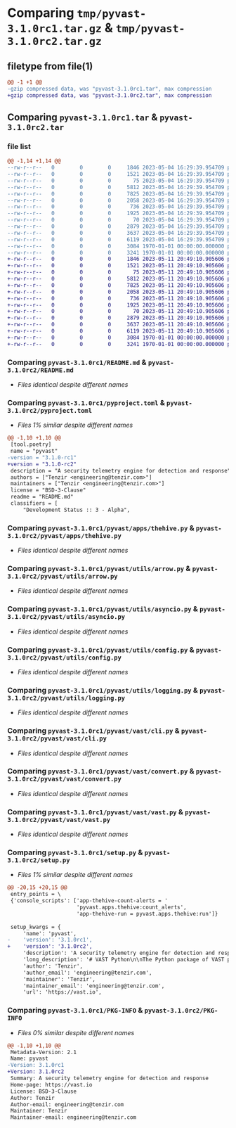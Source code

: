 # Comparing `tmp/pyvast-3.1.0rc1.tar.gz` & `tmp/pyvast-3.1.0rc2.tar.gz`

## filetype from file(1)

```diff
@@ -1 +1 @@
-gzip compressed data, was "pyvast-3.1.0rc1.tar", max compression
+gzip compressed data, was "pyvast-3.1.0rc2.tar", max compression
```

## Comparing `pyvast-3.1.0rc1.tar` & `pyvast-3.1.0rc2.tar`

### file list

```diff
@@ -1,14 +1,14 @@
--rw-r--r--   0        0        0     1846 2023-05-04 16:29:39.954709 pyvast-3.1.0rc1/README.md
--rw-r--r--   0        0        0     1521 2023-05-04 16:29:39.954709 pyvast-3.1.0rc1/pyproject.toml
--rw-r--r--   0        0        0       75 2023-05-04 16:29:39.954709 pyvast-3.1.0rc1/pyvast/__init__.py
--rw-r--r--   0        0        0     5812 2023-05-04 16:29:39.954709 pyvast-3.1.0rc1/pyvast/apps/thehive.py
--rw-r--r--   0        0        0     7825 2023-05-04 16:29:39.954709 pyvast-3.1.0rc1/pyvast/utils/arrow.py
--rw-r--r--   0        0        0     2058 2023-05-04 16:29:39.954709 pyvast-3.1.0rc1/pyvast/utils/asyncio.py
--rw-r--r--   0        0        0      736 2023-05-04 16:29:39.954709 pyvast-3.1.0rc1/pyvast/utils/config.py
--rw-r--r--   0        0        0     1925 2023-05-04 16:29:39.954709 pyvast-3.1.0rc1/pyvast/utils/logging.py
--rw-r--r--   0        0        0       70 2023-05-04 16:29:39.954709 pyvast-3.1.0rc1/pyvast/vast/__init__.py
--rw-r--r--   0        0        0     2879 2023-05-04 16:29:39.954709 pyvast-3.1.0rc1/pyvast/vast/cli.py
--rw-r--r--   0        0        0     3637 2023-05-04 16:29:39.954709 pyvast-3.1.0rc1/pyvast/vast/convert.py
--rw-r--r--   0        0        0     6119 2023-05-04 16:29:39.954709 pyvast-3.1.0rc1/pyvast/vast/vast.py
--rw-r--r--   0        0        0     3084 1970-01-01 00:00:00.000000 pyvast-3.1.0rc1/setup.py
--rw-r--r--   0        0        0     3241 1970-01-01 00:00:00.000000 pyvast-3.1.0rc1/PKG-INFO
+-rw-r--r--   0        0        0     1846 2023-05-11 20:49:10.905606 pyvast-3.1.0rc2/README.md
+-rw-r--r--   0        0        0     1521 2023-05-11 20:49:10.905606 pyvast-3.1.0rc2/pyproject.toml
+-rw-r--r--   0        0        0       75 2023-05-11 20:49:10.905606 pyvast-3.1.0rc2/pyvast/__init__.py
+-rw-r--r--   0        0        0     5812 2023-05-11 20:49:10.905606 pyvast-3.1.0rc2/pyvast/apps/thehive.py
+-rw-r--r--   0        0        0     7825 2023-05-11 20:49:10.905606 pyvast-3.1.0rc2/pyvast/utils/arrow.py
+-rw-r--r--   0        0        0     2058 2023-05-11 20:49:10.905606 pyvast-3.1.0rc2/pyvast/utils/asyncio.py
+-rw-r--r--   0        0        0      736 2023-05-11 20:49:10.905606 pyvast-3.1.0rc2/pyvast/utils/config.py
+-rw-r--r--   0        0        0     1925 2023-05-11 20:49:10.905606 pyvast-3.1.0rc2/pyvast/utils/logging.py
+-rw-r--r--   0        0        0       70 2023-05-11 20:49:10.905606 pyvast-3.1.0rc2/pyvast/vast/__init__.py
+-rw-r--r--   0        0        0     2879 2023-05-11 20:49:10.905606 pyvast-3.1.0rc2/pyvast/vast/cli.py
+-rw-r--r--   0        0        0     3637 2023-05-11 20:49:10.905606 pyvast-3.1.0rc2/pyvast/vast/convert.py
+-rw-r--r--   0        0        0     6119 2023-05-11 20:49:10.905606 pyvast-3.1.0rc2/pyvast/vast/vast.py
+-rw-r--r--   0        0        0     3084 1970-01-01 00:00:00.000000 pyvast-3.1.0rc2/setup.py
+-rw-r--r--   0        0        0     3241 1970-01-01 00:00:00.000000 pyvast-3.1.0rc2/PKG-INFO
```

### Comparing `pyvast-3.1.0rc1/README.md` & `pyvast-3.1.0rc2/README.md`

 * *Files identical despite different names*

### Comparing `pyvast-3.1.0rc1/pyproject.toml` & `pyvast-3.1.0rc2/pyproject.toml`

 * *Files 1% similar despite different names*

```diff
@@ -1,10 +1,10 @@
 [tool.poetry]
 name = "pyvast"
-version = "3.1.0-rc1"
+version = "3.1.0-rc2"
 description = "A security telemetry engine for detection and response"
 authors = ["Tenzir <engineering@tenzir.com>"]
 maintainers = ["Tenzir <engineering@tenzir.com>"]
 license = "BSD-3-Clause"
 readme = "README.md"
 classifiers = [
     "Development Status :: 3 - Alpha",
```

### Comparing `pyvast-3.1.0rc1/pyvast/apps/thehive.py` & `pyvast-3.1.0rc2/pyvast/apps/thehive.py`

 * *Files identical despite different names*

### Comparing `pyvast-3.1.0rc1/pyvast/utils/arrow.py` & `pyvast-3.1.0rc2/pyvast/utils/arrow.py`

 * *Files identical despite different names*

### Comparing `pyvast-3.1.0rc1/pyvast/utils/asyncio.py` & `pyvast-3.1.0rc2/pyvast/utils/asyncio.py`

 * *Files identical despite different names*

### Comparing `pyvast-3.1.0rc1/pyvast/utils/config.py` & `pyvast-3.1.0rc2/pyvast/utils/config.py`

 * *Files identical despite different names*

### Comparing `pyvast-3.1.0rc1/pyvast/utils/logging.py` & `pyvast-3.1.0rc2/pyvast/utils/logging.py`

 * *Files identical despite different names*

### Comparing `pyvast-3.1.0rc1/pyvast/vast/cli.py` & `pyvast-3.1.0rc2/pyvast/vast/cli.py`

 * *Files identical despite different names*

### Comparing `pyvast-3.1.0rc1/pyvast/vast/convert.py` & `pyvast-3.1.0rc2/pyvast/vast/convert.py`

 * *Files identical despite different names*

### Comparing `pyvast-3.1.0rc1/pyvast/vast/vast.py` & `pyvast-3.1.0rc2/pyvast/vast/vast.py`

 * *Files identical despite different names*

### Comparing `pyvast-3.1.0rc1/setup.py` & `pyvast-3.1.0rc2/setup.py`

 * *Files 1% similar despite different names*

```diff
@@ -20,15 +20,15 @@
 entry_points = \
 {'console_scripts': ['app-thehive-count-alerts = '
                      'pyvast.apps.thehive:count_alerts',
                      'app-thehive-run = pyvast.apps.thehive:run']}
 
 setup_kwargs = {
     'name': 'pyvast',
-    'version': '3.1.0rc1',
+    'version': '3.1.0rc2',
     'description': 'A security telemetry engine for detection and response',
     'long_description': '# VAST Python\n\nThe Python package of VAST provides a flexible control plane to integrate VAST\nwith other security tools.\n\n> **Note**\n> The Python effort is still highly experimental and subject to rapid change.\n> Please do not consider it for production use.\n\n## Usage\n\nTo get started, clone the VAST repository and install the Python package via\n[Poetry](https://python-poetry.org/docs/):\n\n```bash\ngit clone https://github.com/tenzir/vast.git\ncd vast/python\npoetry install\n```\n\n## Development\n\nWe recommend that you work with an editable installation, which is the default\nfor `poetry install`.\n\n### Unit Tests\n\nRun the unit tests via pytest:\n\n```bash\npoetry run pytest\n```\n\n### Integration Tests\n\nRun the integrations tests via Docker Compose and pytest:\n\n```bash\n./docker-poetry-run.sh pytest -v\n```\n\n## Packaging\n\nThe following instructions concern maintainers who want to publish the Python\npackage to PyPI.\n\n> **Note**\n> Our releasing scripts and CI run these steps automatically. You do not need to\n> intervene anywhere. The instructions below merely document the steps taken.\n\n### Bump the version\n\nPrior to releasing a new version, bump the version, e.g.:\n\n```bash\npoetry version 2.3.1\n```\n\nThis updates the `pyproject.toml` file.\n\n### Publish to Test PyPI\n\n1. Add a Test PyPi repository:\n\n   ```bash\n   poetry config repositories.test-pypi https://test.pypi.org/legacy/\n   ```\n\n2. Get the token from <https://test.pypi.org/manage/account/token/>.\n\n3. Store the token:\n\n  ```bash\n  poetry config pypi-token.test-pypi pypi-XXXXXXXX\n  ```\n\n4. Publish:\n  \n   ```bash\n   poetry publish --build -r test-pypi\n   ```\n\n### Publish to PyPI\n\n1. Get the token from <https://pypi.org/manage/account/token/>.\n\n2. Store the token:\n\n  ```bash\n  poetry config pypi-token.pypi pypi-XXXXXXXX\n  ```\n\n3. Publish\n\n   ```bash\n   poetry publish --build\n   ```\n',
     'author': 'Tenzir',
     'author_email': 'engineering@tenzir.com',
     'maintainer': 'Tenzir',
     'maintainer_email': 'engineering@tenzir.com',
     'url': 'https://vast.io',
```

### Comparing `pyvast-3.1.0rc1/PKG-INFO` & `pyvast-3.1.0rc2/PKG-INFO`

 * *Files 0% similar despite different names*

```diff
@@ -1,10 +1,10 @@
 Metadata-Version: 2.1
 Name: pyvast
-Version: 3.1.0rc1
+Version: 3.1.0rc2
 Summary: A security telemetry engine for detection and response
 Home-page: https://vast.io
 License: BSD-3-Clause
 Author: Tenzir
 Author-email: engineering@tenzir.com
 Maintainer: Tenzir
 Maintainer-email: engineering@tenzir.com
```

